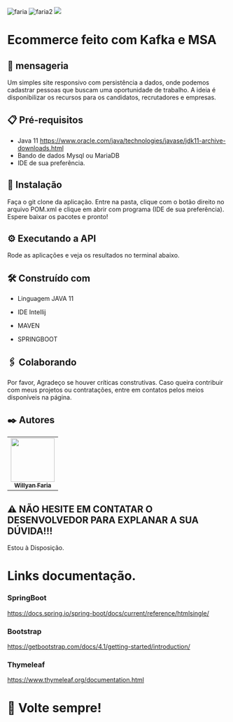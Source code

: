 

![faria](https://img.shields.io/github/issues/Fariawillyan/merecruta) ![faria2](https://img.shields.io/github/forks/Fariawillyan/merecruta) ![](https://img.shields.io/github/stars/Fariawillyan/merecruta)

# Ecommerce feito com Kafka e MSA
## 🚀 mensageria

Um simples site responsivo com persistência a dados, onde podemos cadastrar pessoas que buscam uma oportunidade de trabalho. A ideia é disponibilizar os recursos
para os candidatos, recrutadores e empresas.

## 📋 Pré-requisitos
- Java 11 https://www.oracle.com/java/technologies/javase/jdk11-archive-downloads.html
- Bando de dados Mysql ou MariaDB
- IDE de sua preferência.


## 🔧 Instalação

Faça o git clone da aplicação. Entre na pasta, clique com o botão direito no arquivo POM.xml e clique
em abrir com programa (IDE de sua preferência). Espere baixar os pacotes e pronto!

## ⚙️ Executando a API

Rode as aplicações e veja os resultados no terminal abaixo.

## 🛠️ Construído com

- <p>Linguagem JAVA 11</p>
- <p>IDE Intellij</p>
- <p>MAVEN</p>
- <p>SPRINGBOOT</p>


## 🖇️ Colaborando

Por favor, Agradeço se houver críticas construtivas. Caso queira contribuir com meus projetos ou contratações, entre em contatos pelos meios disponíveis na página.


## ✒️ Autores

<table>
<tbody>
<tr>

<td align="center">
<a href="https://github.com/fariawillyan">
<img src ="https://avatars.githubusercontent.com/u/59929628?v=4" width="100px;" alt style="max-width: 100%;">

<br>
<sub>
<b>Willyan Faria</b>
</sub>
</a>
<br>

<a href="https://github.com/Fariawillyan/merecruta">
</td>

<tr>
<tbody>
<table>



## :warning: NÃO HESITE EM CONTATAR O DESENVOLVEDOR PARA EXPLANAR A SUA DÚVIDA!!!
Estou à Disposição.

# Links documentação.

### SpringBoot
https://docs.spring.io/spring-boot/docs/current/reference/htmlsingle/

### Bootstrap
https://getbootstrap.com/docs/4.1/getting-started/introduction/
### Thymeleaf
https://www.thymeleaf.org/documentation.html

# 🎁 Volte sempre!
